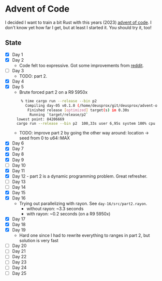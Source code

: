 # Advent of Code

I decided I want to train a bit Rust with this years (2023) [advent of code](https://adventofcode.com/).
I don't know yet how far I get, but at least I started it.
You should try it, too!

## State

- [x] Day 1
- [x] Day 2
  - Code felt too expressive. Got some improvements from [reddit](https://www.reddit.com/r/rust/comments/189a5tu/string_manipulation_in_rust_advent_of_code/).
- [ ] Day 3
  - TODO: part 2.
- [x] Day 4
- [x] Day 5
  - Brute forced part 2 on a R9 5950x
  ```bash
      % time cargo run --release --bin p2
        Compiling day-05 v0.1.0 (/home/deusprox/git/deusprox/advent-of-code/day-05)
         Finished release [optimized] target(s) in 0.30s
          Running `target/release/p2`
    lowest point: 84206669
    cargo run --release --bin p2  100,33s user 6,95s system 100% cpu 1:47,09 total
  ```
  - TODO: improve part 2 by going the other way around: location -> seed from 0 to u64::MAX
- [x] Day 6
- [x] Day 7
- [x] Day 8
- [x] Day 9
- [ ] Day 10
- [x] Day 11
- [x] Day 12 - part 2 is a dynamic programming problem. Great refresher.
- [ ] Day 13
- [ ] Day 14
- [x] Day 15
- [x] Day 16
  - Trying out parallelizing with rayon. See `day-16/src/part2.rayon`.
    - without rayon: ~3.3 seconds
    - with rayon:    ~0.2 seconds (on a R9 5950x)
- [x] Day 17
- [x] Day 18
- [x] Day 19
    - Hard one since I had to rewrite everything to ranges in part 2, but solution is very fast
- [ ] Day 20
- [ ] Day 21
- [ ] Day 22
- [ ] Day 23
- [ ] Day 24
- [ ] Day 25
